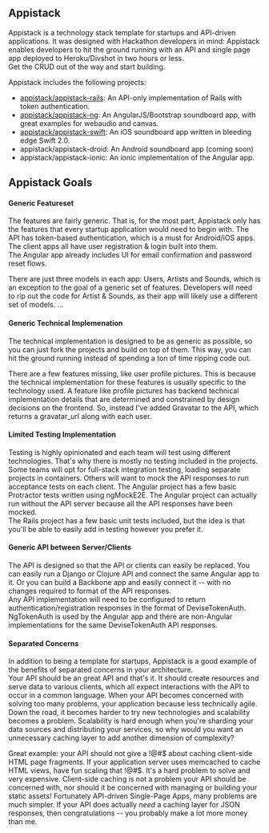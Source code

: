 ## Appistack 

Appistack is a technology stack template for startups and API-driven applications.  It was designed with Hackathon developers in mind:
Appistack enables developers to hit the ground running with an API and single page app deployed to Heroku/Divshot in two hours or less.  
Get the CRUD out of the way and start building.

Appistack includes the following projects:
  
- [appistack/appistack-rails](http://github.com/appistack/appistack-rails): An API-only implementation of Rails with token authentication.
- [appistack/appistack-ng](http://github.com/appistack/appistack-ng): An AngularJS/Bootstrap soundboard app, with great examples for webaudio and canvas. 
- [appistack/appistack-swift](http://github.com/appistack/appistack-swift): An iOS soundboard app written in bleeding edge Swift 2.0.
- appistack/appistack-droid: An Android soundboard app (coming soon)
- appistack/appistack-ionic: An ionic implementation of the Angular app.

## Appistack Goals

#### Generic Featureset

The features are fairly generic.  That is, for the most part, Appistack only has the features that every startup application would need to begin with.
The API has token-based authentication, which is a must for Android/iOS apps.  The client apps all have user registration & login built into them.  
The Angular app already includes UI for email confirmation and password reset flows.

There are just three models in each app: Users, Artists and Sounds, which is an exception to the goal of a generic set of features.
Developers will need to rip out the code for Artist & Sounds, as their app will likely use a different set of models.  ...

#### Generic Technical Implemenation

The technical implementation is designed to be as generic as possible, so you can just fork the projects and build on top of them.
This way, you can hit the ground running instead of spending a ton of time ripping code out.  

There are a few features missing, like user profile pictures.  This is because the technical implementation for these features is 
usually specific to the technology used.  A feature like profile pictures has backend technical implementation details that are determined 
and constrained by design decisions on the frontend.  So, instead I've added Gravatar to the API, which returns a gravatar_url along with each user.  
 
#### Limited Testing Implementation

Testing is highly opinionated and each team will test using different technologies. That's why there is mostly no testing included in the projects.    
Some teams will opt for full-stack integration testing, loading separate projects in containers.  Others will 
want to mock the API responses to run acceptance tests on each client.  The Angular project has a few basic Protractor tests 
written using ngMockE2E.  The Angular project can actually run without the API server because all the API responses have been mocked.  
The Rails project has a few basic unit tests included, but the idea is that you'll be able to easily add in testing however you prefer it.

#### Generic API between Server/Clients

The API is designed so that the API or clients can easily be replaced.  You can easily run a Django or Clojure API and connect the
same Angular app to it.  Or you can build a Backbone app and easily connect it -- with no changes required to format of the API responses.  
Any API implementation will need to be configured to return authentication/registration responses in the format of DeviseTokenAuth.  NgTokenAuth is
used by the Angular app and there are non-Angular implementations for the same DeviseTokenAuth API responses.

#### Separated Concerns

In addition to being a template for startups, Appistack is a good example of the benefits of separated concerns in your architecture.  
Your API should be an great API and that's it.  It should create resources and serve data to various clients, which all expect
interactions with the API to occur in a common language.  When your API becomes concerned with solving too many problems,
your application because less technically agile.  Down the road, it becomes harder to try new technologies and scalability 
becomes a problem.  Scalability is hard enough when you're sharding your data sources and distributing your services, 
so why would you want an unnecessary caching layer to add another dimension of complexity? 
 
Great example: your API should not give a !@#$ about caching client-side HTML page fragments.  If your application server uses memcached to 
cache HTML views, have fun scaling that !@#$. It's a hard problem to solve and very expensive.  Client-side caching is not a problem your API 
should be concerned with, nor should it be concerned with managing or building your static assets!  Fortunately API-driven Single-Page Apps, 
many problems are much simpler.  If your API does actually *need* a caching layer for JSON responses, then congratulations -- you probably
make a lot more money than me.
